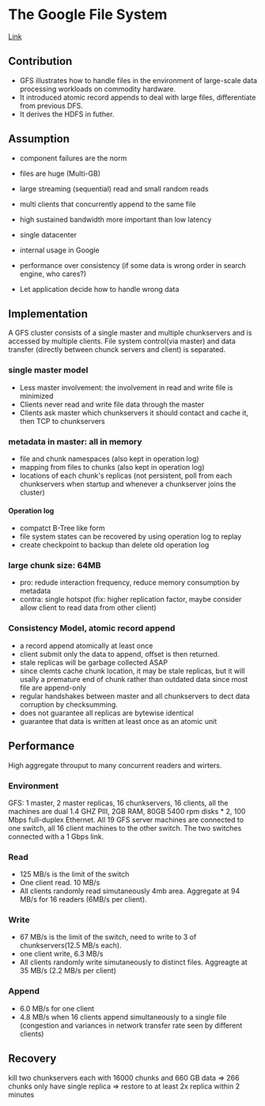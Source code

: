 # The Google File System


[Link](https://static.googleusercontent.com/media/research.google.com/en//archive/gfs-sosp2003.pdf)



## Contribution
* GFS illustrates how to handle files in the environment of large-scale data processing workloads on commodity hardware.
* It introduced atomic record appends to deal with large files, differentiate from previous DFS.
* It derives the HDFS in futher.


## Assumption
* component failures are the norm
* files are huge (Multi-GB)
* large streaming (sequential) read and small random reads
* multi clients that concurrently append to the same file
* high sustained bandwidth more important than low latency

* single datacenter
* internal usage in Google
* performance over consistency (if some data is wrong order in search engine, who cares?)
* Let application decide how to handle wrong data

## Implementation

A GFS cluster consists of a single master and multiple chunkservers and is accessed by multiple clients.
 File system control(via master) and data transfer (directly between chunck servers and client) is separated.

### single master model

* Less master involvement: the involvement in read and write file is minimized
* Clients never read and write file data through the master
* Clients ask master which chunkservers it should contact and cache it, then TCP to chunkservers

### metadata in master: all in memory

* file and chunk namespaces (also kept in operation log)
* mapping from files to chunks (also kept in operation log)
* locations of each chunk's replicas (not persistent, poll from each chunkservers when startup and whenever a chunkserver joins the cluster)

#### Operation log

* compatct B-Tree like form
* file system states can be recovered by using operation log to replay
* create checkpoint to backup than delete old operation log

### large chunk size: 64MB

* pro: redude interaction frequency, reduce memory consumption by metadata
* contra: single hotspot (fix: higher replication factor, maybe consider allow client to read data from other client)

### Consistency Model, atomic record append

* a record append atomically at least once
* client submit only the data to append, offset is then returned.
* stale replicas will be garbage collected ASAP
* since clemts cache chunk location, it may be stale replicas, but it will usally a premature end of chunk rather than outdated data since most file are append-only
* regular handshakes between master and all chunkservers to dect data corruption by checksumming.
* does not guarantee all replicas are bytewise identical
* guarantee that data is written at least once as an atomic unit

## Performance
High aggregate throuput to many concurrent readers and wirters.

### Environment
GFS: 1 master, 2 master replicas, 16 chunkservers, 16 clients, all the machines are dual 1.4 GHZ PIII, 2GB RAM, 80GB 5400 rpm disks * 2, 100 Mbps full-duplex Ethernet. All 19 GFS server machines are connected to one switch, all 16 client machines to the other switch. The two switches connected with a 1 Gbps link.

### Read
* 125 MB/s is the limit of the switch
* One client read. 10 MB/s
* All clients randomly read simutaneously 4mb area. Aggregate at 94 MB/s for 16 readers (6MB/s per client).

### Write
* 67 MB/s is the limit of the switch, need to write to 3 of chunkservers(12.5 MB/s each).
* one client write, 6.3 MB/s
* All clients randomly write simutaneously to distinct files. Aggreagte at 35 MB/s (2.2 MB/s per client)

### Append
* 6.0 MB/s for one client
* 4.8 MB/s when 16 clients append simultaneously to a single file (congestion and variances in network transfer rate seen by different clients)

## Recovery
kill two chunkservers each with 16000 chunks and 660 GB data => 266 chunks only have single replica => restore to at least 2x replica within 2 minutes

